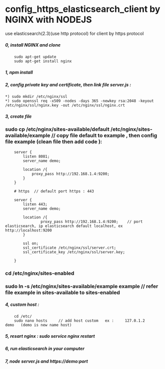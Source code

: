 # config_https_elasticsearch_client by NGINX with NODEJS

use elasticsearch(2.3)(use http protocol) for client by https protocol
#####	0, install NGINX and clone 
		sudo apt-get update
		sudo apt-get install nginx

#####   1, npm install

#####	2, config private key and certificate, then link file server.js : 
	*) sudo mkdir /etc/nginx/ssl
	*) sudo openssl req -x509 -nodes -days 365 -newkey rsa:2048 -keyout /etc/nginx/ssl/nginx.key -out /etc/nginx/ssl/nginx.crt

#####	3, create file 

###	sudo cp /etc/nginx/sites-available/default /etc/nginx/sites-available/example 			// copy file default to example , then config file example (clean file then add code ):
	
		server {
			listen 8081;
			server_name demo;	
	
			location /{
				proxy_pass http://192.168.1.4:9200;
			}
		}

		# https  // default port https : 443

		server {
			listen 443;
			server_name demo;
	
			location /{
		        	proxy_pass http://192.168.1.4:9200;    // port elasticsearch, ip elasticsearch default localhost, ex  http://localhost:9200
			}

			ssl on;
			ssl_certificate /etc/nginx/ssl/server.crt;
			ssl_certificate_key /etc/nginx/ssl/server.key;

		}
	
###	cd /etc/nginx/sites-enabled  
###	sudo ln -s /etc/nginx/sites-available/example example   	// refer file example in sites-available to sites-enabled 

#####	4, custom host : 
		cd /etc/
		sudo nano hosts 	// add host custom   ex :     127.0.1.2    demo   (demo is new name host)

#####	5, resart nginx :  sudo service nginx restart
#####	6, run elasticsearch in your computer
#####	7, node server.js  and https://demo:port
